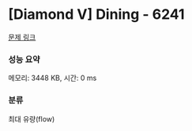 # [Diamond V] Dining - 6241 

[문제 링크](https://www.acmicpc.net/problem/6241) 

### 성능 요약

메모리: 3448 KB, 시간: 0 ms

### 분류

최대 유량(flow)

